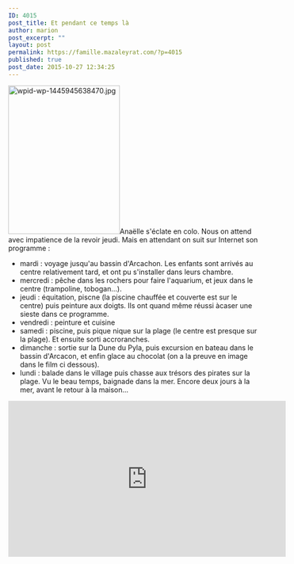 ```yaml
---
ID: 4015
post_title: Et pendant ce temps là
author: marion
post_excerpt: ""
layout: post
permalink: https://famille.mazaleyrat.com/?p=4015
published: true
post_date: 2015-10-27 12:34:25
---
```

<a href="http://famille.mazaleyrat.com/wordpress/wp-content/uploads/2015/10/wpid-wp-1445945638470.jpg"><img src="http://famille.mazaleyrat.com/wordpress/wp-content/uploads/2015/10/wpid-wp-1445945638470-225x300.jpg" alt="wpid-wp-1445945638470.jpg" width="225" height="300" class="alignleft size-medium wp-image-4014" /></a>Anaëlle s'éclate en colo. Nous on attend avec impatience de la revoir jeudi. Mais en attendant on suit sur Internet son programme :
- mardi : voyage jusqu'au bassin d'Arcachon. Les enfants sont arrivés au centre relativement tard, et ont pu s'installer dans leurs chambre.
- mercredi : pêche dans les rochers pour faire l'aquarium, et jeux dans le centre (trampoline, tobogan...).
- jeudi : équitation, piscne (la piscine chauffée et couverte est sur le centre) puis peinture aux doigts. Ils ont quand même réussi àcaser une sieste dans ce programme.
- vendredi : peinture et cuisine
- samedi : piscine, puis pique nique sur la plage (le centre est presque sur la plage). Et ensuite sorti accroranches.
- dimanche : sortie sur la Dune du Pyla, puis excursion en bateau dans le bassin d'Arcacon, et enfin glace au chocolat (on a la preuve en image dans le film ci dessous).
- lundi : balade dans le village puis chasse aux trésors des pirates sur la plage. Vu le beau temps, baignade dans la mer.
Encore deux jours à la mer, avant le retour à la maison...
<iframe width="560" height="315" src="https://www.youtube.com/embed/lEgR2VlMfkE" frameborder="0" allowfullscreen></iframe>